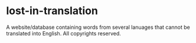 # lost-in-translation
A website/database containing words from several lanuages that cannot be translated into English. All copyrights reserved.
